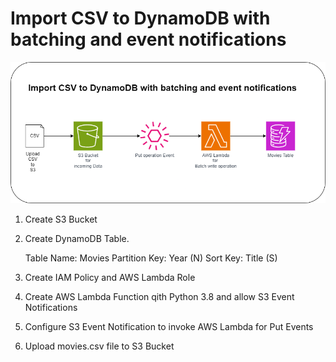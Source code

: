 # Import CSV to DynamoDB with batching and event notifications

![Solution](image.png)

1. Create S3 Bucket

2. Create DynamoDB Table. 

    Table Name: Movies
    Partition Key: Year (N)
    Sort Key: Title (S)

3. Create IAM Policy and AWS Lambda Role

4. Create AWS Lambda Function qith Python 3.8 and allow S3 Event Notifications

5. Configure S3 Event Notification to invoke AWS Lambda for Put Events

6. Upload movies.csv file to S3 Bucket
